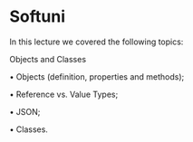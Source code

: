 # Softuni

In this lecture we covered the following topics:

Objects and Classes

• Objects (definition, properties and methods);

• Reference vs. Value Types;

• JSON;

• Classes.
